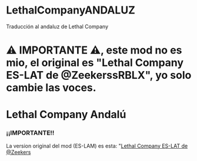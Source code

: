 # LethalCompanyANDALUZ
Traducción al andaluz de Lethal Company

# ⚠ IMPORTANTE ⚠, este mod no es mio, el original es "Lethal Company ES-LAT de @ZeekerssRBLX", yo solo cambie las voces.

# Lethal Company Andalú

### ¡¡IMPORTANTE!!</br>

La version original del mod (ES-LAM) es esta: "<a href="https://thunderstore.io/c/lethal-company/p/ChomusukeDEV/LethalCompanyLAT/">Lethal Company ES-LAT de @Zeekers
